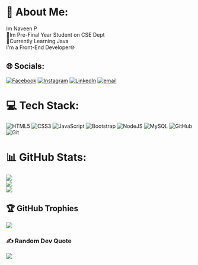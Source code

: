 # 💫 About Me:
Im Naveen P<br>🤖Im Pre-Final Year Student on CSE Dept<br>🌱Currently Learning  Java<br>I'm a Front-End Developer🌐<br>


## 🌐 Socials:
[![Facebook](https://img.shields.io/badge/Facebook-%231877F2.svg?logo=Facebook&logoColor=white)](https://facebook.com/https://www.facebook.com/share/1FcVNj9PvF/) [![Instagram](https://img.shields.io/badge/Instagram-%23E4405F.svg?logo=Instagram&logoColor=white)](https://instagram.com/https://www.instagram.com/iam_navxxn_offcl?igsh=ZmVpY2Y5ZjFlemEy) [![LinkedIn](https://img.shields.io/badge/LinkedIn-%230077B5.svg?logo=linkedin&logoColor=white)](https://linkedin.com/in/https://www.linkedin.com/in/naveenp-13n?lipi=urn%3Ali%3Apage%3Ad_flagship3_profile_view_base_contact_details%3BibgE4oc8QjOVf8Caqrt%2BoQ%3D%3D) [![email](https://img.shields.io/badge/Email-D14836?logo=gmail&logoColor=white)](mailto:naveenpalanisamy052@gmail.com) 

# 💻 Tech Stack:
![HTML5](https://img.shields.io/badge/html5-%23E34F26.svg?style=flat&logo=html5&logoColor=white) ![CSS3](https://img.shields.io/badge/css3-%231572B6.svg?style=flat&logo=css3&logoColor=white) ![JavaScript](https://img.shields.io/badge/javascript-%23323330.svg?style=flat&logo=javascript&logoColor=%23F7DF1E) ![Bootstrap](https://img.shields.io/badge/bootstrap-%238511FA.svg?style=flat&logo=bootstrap&logoColor=white) ![NodeJS](https://img.shields.io/badge/node.js-6DA55F?style=flat&logo=node.js&logoColor=white) ![MySQL](https://img.shields.io/badge/mysql-4479A1.svg?style=flat&logo=mysql&logoColor=white) ![GitHub](https://img.shields.io/badge/github-%23121011.svg?style=flat&logo=github&logoColor=white) ![Git](https://img.shields.io/badge/git-%23F05033.svg?style=flat&logo=git&logoColor=white)
# 📊 GitHub Stats:
![](https://github-readme-stats.vercel.app/api?username=Naveen-1310&theme=blueberry&hide_border=false&include_all_commits=false&count_private=false)<br/>
![](https://nirzak-streak-stats.vercel.app/?user=Naveen-1310&theme=blueberry&hide_border=false)<br/>
![](https://github-readme-stats.vercel.app/api/top-langs/?username=Naveen-1310&theme=blueberry&hide_border=false&include_all_commits=false&count_private=false&layout=compact)

## 🏆 GitHub Trophies
![](https://github-profile-trophy.vercel.app/?username=Naveen-1310&theme=radical&no-frame=true&no-bg=true&margin-w=4)

### ✍️ Random Dev Quote
![](https://quotes-github-readme.vercel.app/api?type=horizontal&theme=radical)

<!-- Proudly created with GPRM ( https://gprm.itsvg.in ) -->
